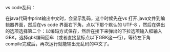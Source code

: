 vs code乱码：

在java代码中print输出中文时，会显示乱码，这个时候先在vs 打开.java文件到编辑器界面，然后在vs code 界面右下角，点以下那个默认的 UTF-8 ，然后在弹出的选项选择第二个：以编码方式保存，然后在接下来弹出的下拉选项输入框输入GBK，选择gbk编码回车（或者直接鼠标点以下GBK这一行），等待左下角compile完成后，再次运行就能输出无乱码的中文了。
